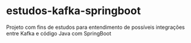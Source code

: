 # estudos-kafka-springboot
Projeto com fins de estudos para entendimento de possíveis integrações entre Kafka e código Java com SpringBoot
